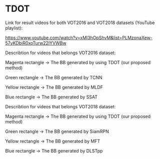 # TDOT

Link for result videos for both VOT2016 and VOT2018 datasets (YouTube playlist):

https://www.youtube.com/watch?v=xMl3hOpShvM&list=PLMzonaXew-57vKDbiR0xoTurw22lYVWBw


Describtion for videos that belongs VOT2016 dataset:

Magenta rectangle -> The BB generated by using TDOT (our proposed method)

Green rectangle -> The BB generated by TCNN

Yellow rectangle -> The BB generated by MLDF

Blue rectangle  -> The BB generated by SSAT


Describtion for videos that belongs VOT2018 dataset:

Magenta rectangle -> The BB generated by using TDOT (our proposed method)

Green rectangle -> The BB generated by SiamRPN

Yellow rectangle -> The BB generated by MFT

Blue rectangle  -> The BB generated by DLSTpp
